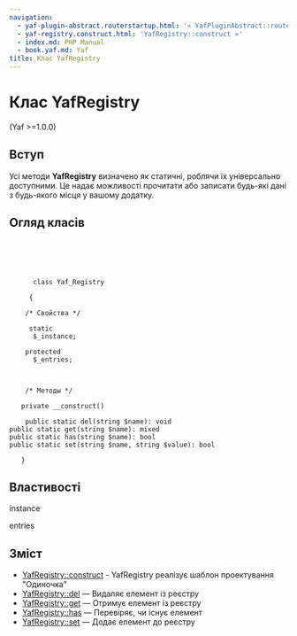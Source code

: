 ```yaml
---
navigation:
  - yaf-plugin-abstract.routerstartup.html: '« YafPluginAbstract::routerStartup'
  - yaf-registry.construct.html: 'YafRegistry::construct »'
  - index.md: PHP Manual
  - book.yaf.md: Yaf
title: Клас YafRegistry
---
```

# Клас YafRegistry

(Yaf >=1.0.0)

## Вступ

Усі методи **YafRegistry** визначено як статичні, роблячи їх універсально доступними. Це надає можливості прочитати або записати будь-які дані з будь-якого місця у вашому додатку.

## Огляд класів

```classsynopsis


    
    
     
      class Yaf_Registry
     
     {
    
    /* Свойства */
    
     static
      $_instance;

    protected
      $_entries;



    /* Методы */
    
   private __construct()

    public static del(string $name): void
public static get(string $name): mixed
public static has(string $name): bool
public static set(string $name, string $value): bool

   }
```

## Властивості

instance

entries

## Зміст

-   [YafRegistry::construct](yaf-registry.construct.html) - YafRegistry реалізує шаблон проектування "Одиночка"
-   [YafRegistry::del](yaf-registry.del.html) — Видаляє елемент із реєстру
-   [YafRegistry::get](yaf-registry.get.html) — Отримує елемент із реєстру
-   [YafRegistry::has](yaf-registry.has.html) — Перевіряє, чи існує елемент
-   [YafRegistry::set](yaf-registry.set.html) — Додає елемент до реєстру
